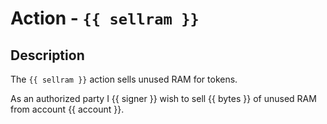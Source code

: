# Action - `{{ sellram }}`

## Description

The `{{ sellram }}` action sells unused RAM for tokens.

As an authorized party I {{ signer }} wish to sell {{ bytes }} of unused RAM from account {{ account }}. 

